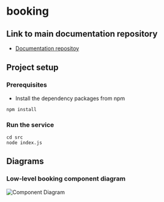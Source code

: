 # booking

## Link to main documentation repository
- [Documentation repositoy](https://github.com/krasen86/documentation)

## Project setup

### Prerequisites

- Install the dependency packages from npm
``` 
npm install
```

### Run the service
```
cd src
node index.js
```

## Diagrams

### Low-level booking component diagram

![Component Diagram](documentation/images/Booking_component_diagram_-_V5.1.png)

